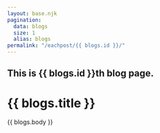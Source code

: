 ```yaml
---
layout: base.njk
pagination:
  data: blogs
  size: 1
  alias: blogs
permalink: "/eachpost/{{ blogs.id }}/"
---
```


## This is {{ blogs.id }}th blog page.
# {{ blogs.title }}
{{ blogs.body }}